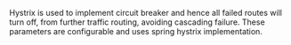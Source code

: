 Hystrix is used to implement circuit breaker and hence all failed routes will turn off, from further traffic routing, avoiding cascading failure. These parameters are configurable and uses spring hystrix implementation. 
